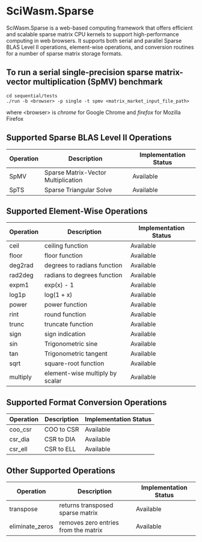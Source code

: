 # SciWasm.Sparse

SciWasm.Sparse is a web-based computing framework that offers efficient and scalable sparse matrix CPU kernels to support 
high-performance computing in web browsers. It supports both serial and parallel Sparse BLAS Level II operations, 
element-wise operations, and conversion routines for a number of sparse matrix storage formats.

## To run a serial single-precision sparse matrix-vector multiplication (SpMV) benchmark
    cd sequential/tests
    ./run -b <browser> -p single -t spmv <matrix_market_input_file_path>
where \<browser\> is *chrome* for Google Chrome and *firefox* for Mozilla Firefox
    
## Supported Sparse BLAS Level II Operations

| Operation | Description | Implementation Status |
| --------- | ----------- | --------------------- |
| SpMV | Sparse Matrix-Vector Multiplication | Available |
| SpTS | Sparse Triangular  Solve | Available |
  
## Supported Element-Wise Operations

| Operation | Description | Implementation Status |
| --------- | ----------- | --------------------- |
| ceil | ceiling function | Available |
| floor | floor function | Available |
| deg2rad | degrees to radians function | Available |
| rad2deg | radians to degrees function | Available |
| expm1 |  exp(x) - 1 | Available |
| log1p | log(1 + x) | Available |
| power | power function | Available |
| rint | round function | Available |
| trunc | truncate function | Available |
| sign | sign indication | Available |
| sin | Trigonometric sine | Available |
| tan | Trigonometric tangent | Available |
| sqrt | square-root function | Available |
| multiply | element-wise multiply by scalar | Available |

## Supported Format Conversion Operations
| Operation | Description | Implementation Status |
| --------- | ----------- | --------------------- |
| coo_csr | COO to CSR | Available |
| csr_dia | CSR to DIA | Available |
| csr_ell | CSR to ELL | Available |

## Other Supported Operations
| Operation | Description | Implementation Status |
| --------- | ----------- | --------------------- |
| transpose | returns transposed sparse matrix | Available |
| eliminate_zeros | removes zero entries from the matrix | Available |
